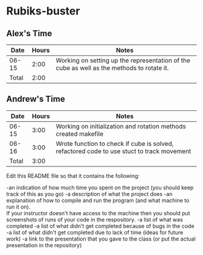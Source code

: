 # Rubiks-buster

## Alex's Time

| Date  | Hours | Notes                                                                                     |
|-------|-------|-------------------------------------------------------------------------------------------|
| 06-15 | 2:00  | Working on setting up the representation of the cube as well as the methods to rotate it. |
| Total | 2:00  |                                                                                           |

## Andrew's Time

| Date  | Hours | Notes                                                                                     |
|-------|-------|-------------------------------------------------------------------------------------------|
| 06-15 | 3:00  | Working on initialization and rotation methods created makefile                           |
| 06-16 | 3:00  | Wrote function to check if cube is solved, refactored code to use stuct to track movement |
| Total | 3:00  |                                                                                           |


Edit this README file so that it contains the following:

-an indication of how much time you spent on the project (you should keep track of this as you go)
-a description of what the project does
-an explanation of how to compile and run the program (and what machine to run it on).  
If your instructor doesn't have access to the machine then you should put screenshots of runs of
your code in the respository.
-a list of what was completed
-a list of what didn't get completed because of bugs in the code
-a list of what didn't get completed due to lack of time (ideas for future work)
-a link to the presentation that you gave to the class (or put the actual presentation in the repository)
